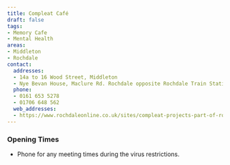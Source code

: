 ```yaml
---
title: Compleat Café
draft: false
tags:
- Memory Cafe
- Mental Health
areas:
- Middleton
- Rochdale
contact:
  addresses:
  - 14a to 16 Wood Street, Middleton
  - Nye Bevan House, Maclure Rd. Rochdale opposite Rochdale Train Station and also the tram stop
  phone:
  - 0161 653 5278
  - 01706 648 562
  web_addresses:
  - https://www.rochdaleonline.co.uk/sites/compleat-projects-part-of-rochdale-and-district-mind
---
```


### Opening Times
* Phone for any meeting times during the virus restrictions.
